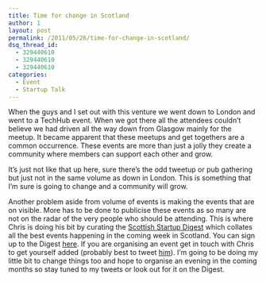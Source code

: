 ```yaml
---
title: Time for change in Scotland
author: 1
layout: post
permalink: /2011/05/26/time-for-change-in-scotland/
dsq_thread_id:
  - 329440610
  - 329440610
  - 329440610
categories:
  - Event
  - Startup Talk
---
```

When the guys and I set out with this venture we went down to London and went to a TechHub event. When we got there all the attendees couldn&#8217;t believe we had driven all the way down from Glasgow mainly for the meetup. It became apparent that these meetups and get togethers are a common occurrence. These events are more than just a jolly they create a community where members can support each other and grow.

It&#8217;s just not like that up here, sure there&#8217;s the odd tweetup or pub gathering but just not in the same volume as down in London. This is something that I&#8217;m sure is going to change and a community will grow.

Another problem aside from volume of events is making the events that are on visible. More has to be done to publicise these events as so many are not on the radar of the very people who should be attending. This is where Chris is doing his bit by curating the [Scottish Startup Digest][1] which collates all the best events happening in the coming week in Scotland. You can sign up to the Digest [here][2]. If you are organising an event get in touch with Chris to get yourself added (probably best to tweet [him][3]). I&#8217;m going to be doing my little bit to change things too and hope to organise an evening in the coming months so stay tuned to my tweets or look out for it on the Digest.

 [1]: http://christophmccann.com/2011/05/22/scottish-startup-digest/ "Chris Startup Digest"
 [2]: http://startupdigest.com/ "Startup Digest"
 [3]: http://twitter.com/christophmccann "Chris twitter"
